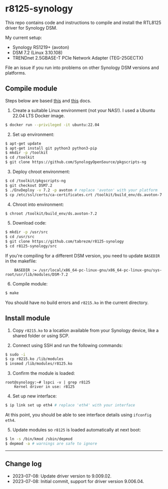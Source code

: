 # r8125-synology

This repo contains code and instructions to compile and install the RTL8125 driver for Synology DSM.

My current setup:

- Synology RS1219+ (avoton)
- DSM 7.2 (Linux 3.10.108)
- TRENDnet 2.5GBASE-T PCIe Network Adapter (TEG-25GECTX)

File an issue if you run into problems on other Synology DSM versions and platforms.

## Compile module

Steps below are based [this](https://help.synology.com/developer-guide/getting_started/prepare_environment.html) and [this](https://help.synology.com/developer-guide/compile_applications/compile_open_source_projects.html) docs.

1. Create a suitable Linux environment (not your NAS!). I used a Ubuntu 22.04 LTS Docker image.
```bash
$ docker run --privileged -it ubuntu:22.04
```

2. Set up environment:

```bash
$ apt-get update
$ apt-get install git python3 python3-pip
$ mkdir -p /toolkit
$ cd /toolkit
$ git clone https://github.com/SynologyOpenSource/pkgscripts-ng
```

3. Deploy chroot environment:

```bash
$ cd /toolkit/pkgscripts-ng
$ git checkout DSM7.2
$ ./EnvDeploy -v 7.2 -p avoton # replace 'avoton' with your platform
$ cp /etc/ssl/certs/ca-certificates.crt /toolkit/build_env/ds.avoton-7.2/etc/ssl/certs/ca-certificates.crt # replace 'ds.avoton-7.2' with your platform and version
```

4. Chroot into environment:

```bash
$ chroot /toolkit/build_env/ds.avoton-7.2
```

5. Download code:

```bash
$ mkdir -p /usr/src
$ cd /usr/src
$ git clone https://github.com/tabrezm/r8125-synology
$ cd r8125-synology/src
```

If you're compiling for a different DSM version, you need to update `BASEDIR` in the makefile:

```
	BASEDIR := /usr/local/x86_64-pc-linux-gnu/x86_64-pc-linux-gnu/sys-root/usr/lib/modules/DSM-7.2
```

6. Compile module:

```bash
$ make
```

You should have no build errors and `r8215.ko` in the current directory.

## Install module

1. Copy `r8215.ko` to a location available from your Synology device, like a shared folder or using SCP.

2. Connect using SSH and run the following commands:

```bash
$ sudo -i
$ cp r8215.ko /lib/modules
$ insmod /lib/modules/r8125.ko
```

3. Confirm the module is loaded:

```
root@synology:~# lspci -v | grep r8125
	Kernel driver in use: r8125
```

4. Set up new interface:

```bash
$ ip link set up eth4 # replace 'eth4' with your interface
```

At this point, you should be able to see interface details using `ifconfig eth4`.

5. Update modules so `r8125` is loaded automatically at next boot:

```bash
$ ln -s /bin/kmod /sbin/depmod
$ depmod -a # warnings are safe to ignore
```

---

## Change log

- 2023-07-08: Update driver version to 9.009.02.
- 2023-07-08: Initial commit, support for driver version 9.006.04.
